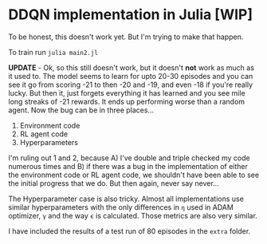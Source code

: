 # DDQN implementation in Julia [WIP]

To be honest, this doesn't work yet. But I'm trying to make that happen.

To train run `julia main2.jl`

**UPDATE** - Ok, so this still doesn't work, but it doesn't **not** work as much as
it used to. The model seems to learn for upto 20-30 episodes and you can see it go
from scoring -21 to then -20 and -19, and even -18 if you're really lucky. But then it,
just forgets everything it has learned and you see mile long streaks of -21 rewards.
It ends up performing worse than a random agent. Now the bug can be in three places...

1) Environment code
2) RL agent code
3) Hyperparameters

I'm ruling out 1 and 2, because A) I've double and triple checked my code numerous times
and B) if there was a bug in the implementation of either the environment code or
RL agent code, we shouldn't have been able to see the initial progress that we do. But then again,
never say never...

The Hyperparameter case is also tricky. Almost all implementations use similar hyperparameters
with the only differences in `η` used in ADAM optimizer, `γ` and the way `ϵ` is calculated.
Those metrics are also very similar.

I have included the results of a test run of 80 episodes in the `extra` folder.
